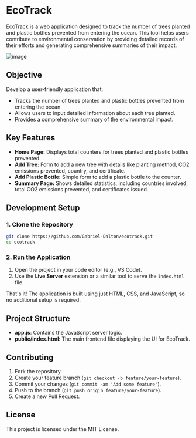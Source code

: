 # EcoTrack

EcoTrack is a web application designed to track the number of trees planted and plastic bottles prevented from entering the ocean. This tool helps users contribute to environmental conservation by providing detailed records of their efforts and generating comprehensive summaries of their impact.

![image](https://github.com/user-attachments/assets/80e12081-05a2-4129-aed9-5476ddfa52fb)


## Objective

Develop a user-friendly application that:
- Tracks the number of trees planted and plastic bottles prevented from entering the ocean.
- Allows users to input detailed information about each tree planted.
- Provides a comprehensive summary of the environmental impact.

## Key Features

- **Home Page:** Displays total counters for trees planted and plastic bottles prevented.
- **Add Tree:** Form to add a new tree with details like planting method, CO2 emissions prevented, country, and certificate.
- **Add Plastic Bottle:** Simple form to add a plastic bottle to the counter.
- **Summary Page:** Shows detailed statistics, including countries involved, total CO2 emissions prevented, and certificates issued.

## Development Setup

### 1. Clone the Repository

```bash
git clone https://github.com/Gabriel-Dalton/ecotrack.git
cd ecotrack
```

### 2. Run the Application

1. Open the project in your code editor (e.g., VS Code).
2. Use the **Live Server** extension or a similar tool to serve the `index.html` file.

That's it! The application is built using just HTML, CSS, and JavaScript, so no additional setup is required.

## Project Structure

- **app.js**: Contains the JavaScript server logic.
- **public/index.html**: The main frontend file displaying the UI for EcoTrack.

## Contributing

1. Fork the repository.
2. Create your feature branch (`git checkout -b feature/your-feature`).
3. Commit your changes (`git commit -am 'Add some feature'`).
4. Push to the branch (`git push origin feature/your-feature`).
5. Create a new Pull Request.

## License

This project is licensed under the MIT License.
